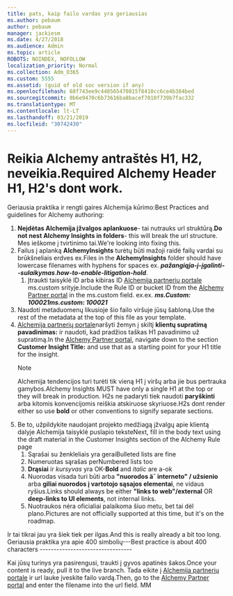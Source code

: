 ```yaml
---
title: pats, kaip failo vardas yra geriausias
ms.author: pebaum
author: pebaum
manager: jackiesm
ms.date: 4/27/2018
ms.audience: Admin
ms.topic: article
ROBOTS: NOINDEX, NOFOLLOW
localization_priority: Normal
ms.collection: Adm_O365
ms.custom: 5555
ms.assetid: (guid of old soc version if any)
ms.openlocfilehash: 68f743ee9c448565470815f8410cc6ce4b384bed
ms.sourcegitcommit: 0b6e9470c6b73616ba8bacef7010f739b7fac332
ms.translationtype: MT
ms.contentlocale: lt-LT
ms.lasthandoff: 03/21/2019
ms.locfileid: "30742430"
---
```

# <a name="required-alchemy-header-h1-h2s-dont-work"></a><span data-ttu-id="bba27-102">Reikia Alchemy antraštės H1, H2, neveikia.</span><span class="sxs-lookup"><span data-stu-id="bba27-102">Required Alchemy Header H1, H2's dont work.</span></span>
<span data-ttu-id="bba27-103">Geriausia praktika ir rengti gaires Alchemija kūrimo:</span><span class="sxs-lookup"><span data-stu-id="bba27-103">Best Practices and guidelines for Alchemy authoring:</span></span>

1. <span data-ttu-id="bba27-104">**Neįdėtas Alchemija įžvalgos aplankuose**- tai nutrauks url struktūrą.</span><span class="sxs-lookup"><span data-stu-id="bba27-104">**Do not nest Alchemy Insights in folders**- this will break the url structure.</span></span> <span data-ttu-id="bba27-105">Mes ieškome į tvirtinimo tai.</span><span class="sxs-lookup"><span data-stu-id="bba27-105">We're looking into fixing this.</span></span>
1. <span data-ttu-id="bba27-106">Failus į aplanką **AlchemyInsights** turėtų būti mažoji raidė failų vardai su brūkšneliais erdves ex.</span><span class="sxs-lookup"><span data-stu-id="bba27-106">Files in the **AlchemyInsights** folder should have lowercase filenames with hyphens for spaces ex.</span></span> <span data-ttu-id="bba27-107">***pažangiąja-į-įgalinti--sulaikymas***.</span><span class="sxs-lookup"><span data-stu-id="bba27-107">***how-to-enable-litigation-hold***.</span></span>
    1. <span data-ttu-id="bba27-108">Įtraukti taisyklė ID arba kibiras ID [Alchemija partnerių portale](https://alchemyportal.azurewebsites.net) ms.custom srityje.</span><span class="sxs-lookup"><span data-stu-id="bba27-108">Include the Rule ID or bucket ID from the [Alchemy Partner portal](https://alchemyportal.azurewebsites.net) in the ms.custom field.</span></span> <span data-ttu-id="bba27-109">ex.</span><span class="sxs-lookup"><span data-stu-id="bba27-109">ex.</span></span> <span data-ttu-id="bba27-110">***ms.Custom: 100021***</span><span class="sxs-lookup"><span data-stu-id="bba27-110">***ms.custom: 100021***</span></span>
1. <span data-ttu-id="bba27-111">Naudoti metaduomenų likusioje šio failo viršuje jūsų šabloną.</span><span class="sxs-lookup"><span data-stu-id="bba27-111">Use the rest of the metadata at the top of this file as your template.</span></span>
1. <span data-ttu-id="bba27-112">[Alchemija partnerių portale](https://alchemyportal.azurewebsites.net)naršyti žemyn į skiltį **klientų supratimą pavadinimas:** ir naudoti, kad pradžios taškas H1 pavadinimo už supratimą.</span><span class="sxs-lookup"><span data-stu-id="bba27-112">In the [Alchemy Partner portal](https://alchemyportal.azurewebsites.net), navigate down to the section **Customer Insight Title:** and use that as a starting point for your H1 title for the insight.</span></span> 
    > [!NOTE]
    > <span data-ttu-id="bba27-113">Alchemija tendencijos turi turėti tik vieną H1 į viršų arba jie bus pertrauka gamybos.</span><span class="sxs-lookup"><span data-stu-id="bba27-113">Alchemy Insights MUST have only a single H1 at the top or they will break in production.</span></span> <span data-ttu-id="bba27-114">H2s ne padaryti tiek naudoti **paryškinti** arba kitomis konvencijomis reiškia atskiruose skyriuose.</span><span class="sxs-lookup"><span data-stu-id="bba27-114">H2s dont render either so use **bold** or other conventions to signify separate sections.</span></span>
1. <span data-ttu-id="bba27-115">Be to, užpildykite naudojant projekto medžiagą įžvalgų apie klientą dalyje Alchemija taisyklė puslapio tekste</span><span class="sxs-lookup"><span data-stu-id="bba27-115">Next, fill in the body text using the draft material in the Customer Insights section of the Alchemy Rule page</span></span>
    1. <span data-ttu-id="bba27-116">Sąrašai su ženkleliais yra gerai</span><span class="sxs-lookup"><span data-stu-id="bba27-116">Bulleted lists are fine</span></span>
    1. <span data-ttu-id="bba27-117">Numeruotas sąrašas per</span><span class="sxs-lookup"><span data-stu-id="bba27-117">Numbered lists too</span></span>
    1. <span data-ttu-id="bba27-118">**Drąsiai** ir *kursyvas* yra OK-</span><span class="sxs-lookup"><span data-stu-id="bba27-118">**Bold** and *italic* are a-ok</span></span>
    1. <span data-ttu-id="bba27-119">Nuorodas visada turi būti arba **"nuorodos ä¯ interneto" / užsienio** arba **giliai nuorodos į vartotojo sąsajos elementai**, ne vidaus ryšius.</span><span class="sxs-lookup"><span data-stu-id="bba27-119">Links should always be either **"links to web"/external** OR **deep-links to UI elements**, not internal links.</span></span>
    1. <span data-ttu-id="bba27-120">Nuotraukos nėra oficialiai palaikoma šiuo metu, bet tai dėl plano.</span><span class="sxs-lookup"><span data-stu-id="bba27-120">Pictures are not officially supported at this time, but it's on the roadmap.</span></span>

<span data-ttu-id="bba27-121">Ir tai tikrai jau yra šiek tiek per ilgas.</span><span class="sxs-lookup"><span data-stu-id="bba27-121">And this is really already a bit too long.</span></span> <span data-ttu-id="bba27-122">Geriausia praktika yra apie 400 simbolių---</span><span class="sxs-lookup"><span data-stu-id="bba27-122">Best practice is about 400 characters ---------------------------------</span></span>

<span data-ttu-id="bba27-123">Kai jūsų turinys yra pasirengusi, traukti į gyvos apatinės šakos.</span><span class="sxs-lookup"><span data-stu-id="bba27-123">Once your content is ready, pull it to the live branch.</span></span> <span data-ttu-id="bba27-124">Tada eikite į [Alchemija partnerių portale](https://alchemyportal.azurewebsites.net) ir url lauke įveskite failo vardą.</span><span class="sxs-lookup"><span data-stu-id="bba27-124">Then, go to the [Alchemy Partner portal](https://alchemyportal.azurewebsites.net) and enter the filename into the url field.</span></span> <span data-ttu-id="bba27-125">M</span><span class="sxs-lookup"><span data-stu-id="bba27-125">M</span></span>